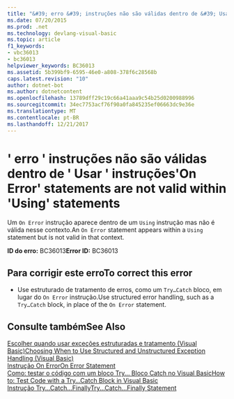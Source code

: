 ```yaml
---
title: "&#39; erro &#39; instruções não são válidas dentro de &#39; Usar &#39; instruções"
ms.date: 07/20/2015
ms.prod: .net
ms.technology: devlang-visual-basic
ms.topic: article
f1_keywords:
- vbc36013
- bc36013
helpviewer_keywords: BC36013
ms.assetid: 5b399bf9-6595-46e0-a808-378f6c28568b
caps.latest.revision: "10"
author: dotnet-bot
ms.author: dotnetcontent
ms.openlocfilehash: 13789dff29c19c66a41aaa9c54b25d0200988996
ms.sourcegitcommit: 34ec7753acf76f90a0fa845235ef06663dc9e36e
ms.translationtype: MT
ms.contentlocale: pt-BR
ms.lasthandoff: 12/21/2017
---
```

# <a name="39on-error39-statements-are-not-valid-within-39using39-statements"></a><span data-ttu-id="c39b0-102">&#39; erro &#39; instruções não são válidas dentro de &#39; Usar &#39; instruções</span><span class="sxs-lookup"><span data-stu-id="c39b0-102">&#39;On Error&#39; statements are not valid within &#39;Using&#39; statements</span></span>
<span data-ttu-id="c39b0-103">Um `On Error` instrução aparece dentro de um `Using` instrução mas não é válida nesse contexto.</span><span class="sxs-lookup"><span data-stu-id="c39b0-103">An `On Error` statement appears within a `Using` statement but is not valid in that context.</span></span>  
  
 <span data-ttu-id="c39b0-104">**ID do erro:** BC36013</span><span class="sxs-lookup"><span data-stu-id="c39b0-104">**Error ID:** BC36013</span></span>  
  
## <a name="to-correct-this-error"></a><span data-ttu-id="c39b0-105">Para corrigir este erro</span><span class="sxs-lookup"><span data-stu-id="c39b0-105">To correct this error</span></span>  
  
-   <span data-ttu-id="c39b0-106">Use estruturado de tratamento de erros, como um `Try…Catch` bloco, em lugar do `On Error` instrução.</span><span class="sxs-lookup"><span data-stu-id="c39b0-106">Use structured error handling, such as a `Try…Catch` block, in place of the `On Error` statement.</span></span>  
  
## <a name="see-also"></a><span data-ttu-id="c39b0-107">Consulte também</span><span class="sxs-lookup"><span data-stu-id="c39b0-107">See Also</span></span>  
   
 [<span data-ttu-id="c39b0-108">Escolher quando usar exceções estruturadas e tratamento (Visual Basic)</span><span class="sxs-lookup"><span data-stu-id="c39b0-108">Choosing When to Use Structured and Unstructured Exception Handling (Visual Basic)</span></span>](http://msdn.microsoft.com/en-us/e897d7ca-07e8-45dd-8a6d-a5b2a2fc9b9a)  
 [<span data-ttu-id="c39b0-109">Instrução On Error</span><span class="sxs-lookup"><span data-stu-id="c39b0-109">On Error Statement</span></span>](../../visual-basic/language-reference/statements/on-error-statement.md)  
 [<span data-ttu-id="c39b0-110">Como: testar o código com um bloco Try... Bloco Catch no Visual Basic</span><span class="sxs-lookup"><span data-stu-id="c39b0-110">How to: Test Code with a Try…Catch Block in Visual Basic</span></span>](http://msdn.microsoft.com/en-us/8368e205-ed73-4185-a247-af84fb4fafa9)  
 [<span data-ttu-id="c39b0-111">Instrução Try...Catch...Finally</span><span class="sxs-lookup"><span data-stu-id="c39b0-111">Try...Catch...Finally Statement</span></span>](../../visual-basic/language-reference/statements/try-catch-finally-statement.md)
